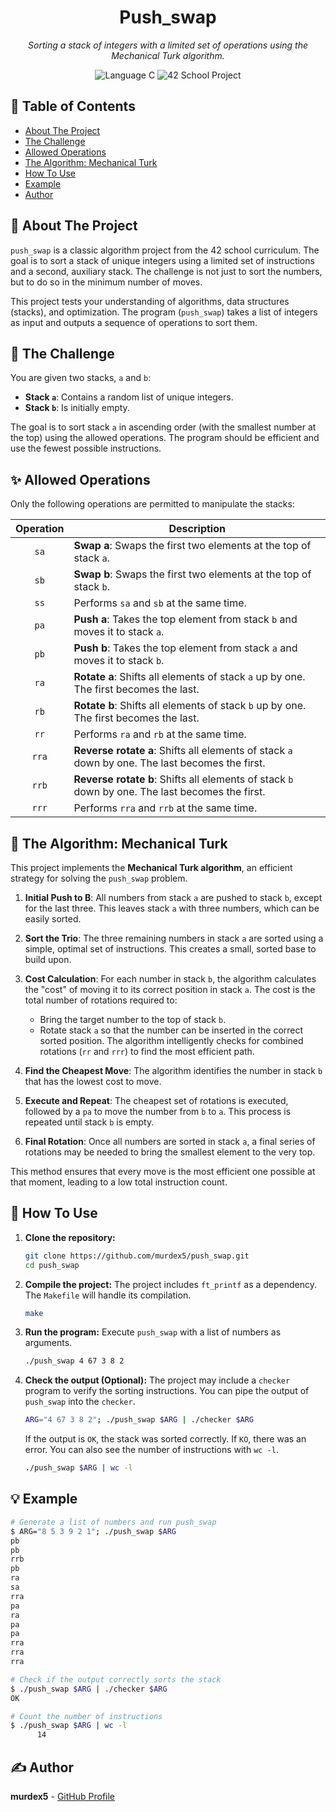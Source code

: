 <h1 align="center">
  Push_swap
</h1>

<p align="center">
  <em>Sorting a stack of integers with a limited set of operations using the Mechanical Turk algorithm.</em>
</p>

<p align="center">
  <img src="https://img.shields.io/badge/Language-C-blue.svg?style=for-the-badge" alt="Language C">
  <img src="https://img.shields.io/badge/School-42-black.svg?style=for-the-badge" alt="42 School Project">
</p>

## 📖 Table of Contents
- [About The Project](#-about-the-project)
- [The Challenge](#-the-challenge)
- [Allowed Operations](#-allowed-operations)
- [The Algorithm: Mechanical Turk](#-the-algorithm-mechanical-turk)
- [How To Use](#-how-to-use)
- [Example](#-example)
- [Author](#-author)

## 📝 About The Project

`push_swap` is a classic algorithm project from the 42 school curriculum. The goal is to sort a stack of unique integers using a limited set of instructions and a second, auxiliary stack. The challenge is not just to sort the numbers, but to do so in the minimum number of moves.

This project tests your understanding of algorithms, data structures (stacks), and optimization. The program (`push_swap`) takes a list of integers as input and outputs a sequence of operations to sort them.

## 🎯 The Challenge

You are given two stacks, `a` and `b`:
-   **Stack `a`**: Contains a random list of unique integers.
-   **Stack `b`**: Is initially empty.

The goal is to sort stack `a` in ascending order (with the smallest number at the top) using the allowed operations. The program should be efficient and use the fewest possible instructions.

## ✨ Allowed Operations

Only the following operations are permitted to manipulate the stacks:

| Operation | Description                                                               |
| :-------: | ------------------------------------------------------------------------- |
|    `sa`   | **Swap a**: Swaps the first two elements at the top of stack `a`.           |
|    `sb`   | **Swap b**: Swaps the first two elements at the top of stack `b`.           |
|    `ss`   | Performs `sa` and `sb` at the same time.                                  |
|    `pa`   | **Push a**: Takes the top element from stack `b` and moves it to stack `a`.|
|    `pb`   | **Push b**: Takes the top element from stack `a` and moves it to stack `b`.|
|    `ra`   | **Rotate a**: Shifts all elements of stack `a` up by one. The first becomes the last. |
|    `rb`   | **Rotate b**: Shifts all elements of stack `b` up by one. The first becomes the last. |
|    `rr`   | Performs `ra` and `rb` at the same time.                                  |
|    `rra`  | **Reverse rotate a**: Shifts all elements of stack `a` down by one. The last becomes the first. |
|    `rrb`  | **Reverse rotate b**: Shifts all elements of stack `b` down by one. The last becomes the first. |
|    `rrr`  | Performs `rra` and `rrb` at the same time.                                |

## 🧠 The Algorithm: Mechanical Turk

This project implements the **Mechanical Turk algorithm**, an efficient strategy for solving the `push_swap` problem.

1.  **Initial Push to B**: All numbers from stack `a` are pushed to stack `b`, except for the last three. This leaves stack `a` with three numbers, which can be easily sorted.

2.  **Sort the Trio**: The three remaining numbers in stack `a` are sorted using a simple, optimal set of instructions. This creates a small, sorted base to build upon.

3.  **Cost Calculation**: For each number in stack `b`, the algorithm calculates the "cost" of moving it to its correct position in stack `a`. The cost is the total number of rotations required to:
    -   Bring the target number to the top of stack `b`.
    -   Rotate stack `a` so that the number can be inserted in the correct sorted position.
    The algorithm intelligently checks for combined rotations (`rr` and `rrr`) to find the most efficient path.

4.  **Find the Cheapest Move**: The algorithm identifies the number in stack `b` that has the lowest cost to move.

5.  **Execute and Repeat**: The cheapest set of rotations is executed, followed by a `pa` to move the number from `b` to `a`. This process is repeated until stack `b` is empty.

6.  **Final Rotation**: Once all numbers are sorted in stack `a`, a final series of rotations may be needed to bring the smallest element to the very top.

This method ensures that every move is the most efficient one possible at that moment, leading to a low total instruction count.

## 🚀 How To Use

1.  **Clone the repository:**
    ```sh
    git clone https://github.com/murdex5/push_swap.git
    cd push_swap
    ```

2.  **Compile the project:**
    The project includes `ft_printf` as a dependency. The `Makefile` will handle its compilation.
    ```sh
    make
    ```

3.  **Run the program:**
    Execute `push_swap` with a list of numbers as arguments.
    ```sh
    ./push_swap 4 67 3 8 2
    ```

4.  **Check the output (Optional):**
    The project may include a `checker` program to verify the sorting instructions. You can pipe the output of `push_swap` into the `checker`.
    ```sh
    ARG="4 67 3 8 2"; ./push_swap $ARG | ./checker $ARG
    ```
    If the output is `OK`, the stack was sorted correctly. If `KO`, there was an error. You can also see the number of instructions with `wc -l`.
    ```sh
    ./push_swap $ARG | wc -l
    ```

## 💡 Example

```sh
# Generate a list of numbers and run push_swap
$ ARG="8 5 3 9 2 1"; ./push_swap $ARG
pb
pb
rrb
pb
ra
sa
rra
pa
ra
pa
pa
rra
rra
rra

# Check if the output correctly sorts the stack
$ ./push_swap $ARG | ./checker $ARG
OK

# Count the number of instructions
$ ./push_swap $ARG | wc -l
      14
```

## ✍️ Author

**murdex5** - [GitHub Profile](https://github.com/murdex5)